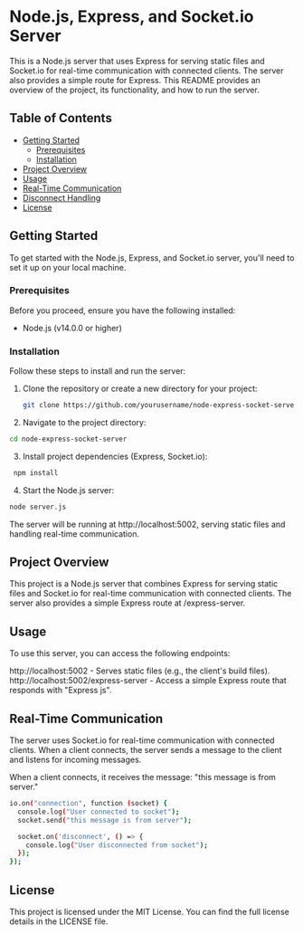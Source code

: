 # Node.js, Express, and Socket.io Server

This is a Node.js server that uses Express for serving static files and Socket.io for real-time communication with connected clients. The server also provides a simple route for Express. This README provides an overview of the project, its functionality, and how to run the server.

## Table of Contents

- [Getting Started](#getting-started)
  - [Prerequisites](#prerequisites)
  - [Installation](#installation)
- [Project Overview](#project-overview)
- [Usage](#usage)
- [Real-Time Communication](#real-time-communication)
- [Disconnect Handling](#disconnect-handling)
- [License](#license)

## Getting Started

To get started with the Node.js, Express, and Socket.io server, you'll need to set it up on your local machine.

### Prerequisites

Before you proceed, ensure you have the following installed:

- Node.js (v14.0.0 or higher)

### Installation

Follow these steps to install and run the server:

1. Clone the repository or create a new directory for your project:

   ```bash
   git clone https://github.com/yourusername/node-express-socket-server.git
2. Navigate to the project directory:
 ```bash
cd node-express-socket-server
```

3. Install project dependencies (Express, Socket.io):
 ```bash
  npm install
  ```
4. Start the Node.js server:
```bash
node server.js
```

The server will be running at http://localhost:5002, serving static files and handling real-time communication.

## Project Overview
This project is a Node.js server that combines Express for serving static files and Socket.io for real-time communication with connected clients. The server also provides a simple Express route at /express-server.

## Usage
To use this server, you can access the following endpoints:

http://localhost:5002 - Serves static files (e.g., the client's build files).    
http://localhost:5002/express-server - Access a simple Express route that responds with "Express js".
## Real-Time Communication
The server uses Socket.io for real-time communication with connected clients. When a client connects, the server sends a message to the client and listens for incoming messages.

When a client connects, it receives the message: "this message is from server."
```bash
io.on("connection", function (socket) {
  console.log("User connected to socket");
  socket.send("this message is from server");

  socket.on('disconnect', () => {
    console.log("User disconnected from socket");
  });
});
```

## License
This project is licensed under the MIT License. You can find the full license details in the LICENSE file.
